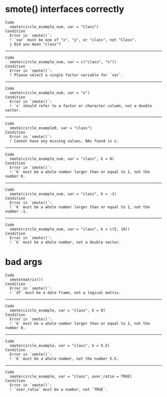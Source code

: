 # smote() interfaces correctly

    Code
      smote(circle_example_num, var = "Class")
    Condition
      Error in `smote()`:
      ! `var` must be one of "x", "y", or "class", not "Class".
      i Did you mean "class"?

---

    Code
      smote(circle_example_num, var = c("class", "x"))
    Condition
      Error in `smote()`:
      ! Please select a single factor variable for `var`.

---

    Code
      smote(circle_example_num, var = "x")
    Condition
      Error in `smote()`:
      ! `x` should refer to a factor or character column, not a double vector.

---

    Code
      smote(circle_example0, var = "class")
    Condition
      Error in `smote()`:
      ! Cannot have any missing values. NAs found in x.

---

    Code
      smote(circle_example_num, var = "class", k = 0)
    Condition
      Error in `smote()`:
      ! `k` must be a whole number larger than or equal to 1, not the number 0.

---

    Code
      smote(circle_example_num, var = "class", k = -1)
    Condition
      Error in `smote()`:
      ! `k` must be a whole number larger than or equal to 1, not the number -1.

---

    Code
      smote(circle_example_num, var = "class", k = c(5, 10))
    Condition
      Error in `smote()`:
      ! `k` must be a whole number, not a double vector.

# bad args

    Code
      smote(matrix())
    Condition
      Error in `smote()`:
      ! `df` must be a data frame, not a logical matrix.

---

    Code
      smote(circle_example, var = "class", k = 0)
    Condition
      Error in `smote()`:
      ! `k` must be a whole number larger than or equal to 1, not the number 0.

---

    Code
      smote(circle_example, var = "class", k = 5.5)
    Condition
      Error in `smote()`:
      ! `k` must be a whole number, not the number 5.5.

---

    Code
      smote(circle_example, var = "class", over_ratio = TRUE)
    Condition
      Error in `smote()`:
      ! `over_ratio` must be a number, not `TRUE`.

